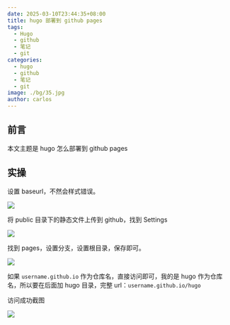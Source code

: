 ```yaml
---
date: 2025-03-10T23:44:35+08:00
title: hugo 部署到 github pages
tags:
  - Hugo
  - github
  - 笔记
  - git
categories:
  - hugo
  - github
  - 笔记
  - git
image: ./bg/35.jpg
author: carlos
---
```


## 前言

本文主题是 hugo 怎么部署到 github pages

## 实操

设置 baseurl，不然会样式错误。

![](../00-assets/Pasted%20image%2020250310233803.png)

将 public 目录下的静态文件上传到 github，找到 Settings

![](../00-assets/Pasted%20image%2020250310233913.png)

找到 pages，设置分支，设置根目录，保存即可。

![](../00-assets/Pasted%20image%2020250310234041.png)

如果 `username.github.io` 作为仓库名，直接访问即可，我的是 hugo 作为仓库名，所以要在后面加 hugo 目录，完整 url：`username.github.io/hugo`

访问成功截图

![](../00-assets/Pasted%20image%2020250310234348.png)